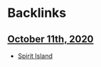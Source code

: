 
# Backlinks
## [October 11th, 2020](<October 11th, 2020.md>)
- [Spirit Island](<Spirit Island.md>)


